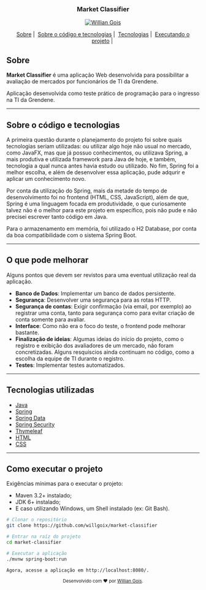 <h3 align="center">Market Classifier</h3>

<p align="center">	
   <a href="https://www.linkedin.com/in/willian-gois/">
      <img alt="Willian Gois" src="https://img.shields.io/badge/-WillianGois-0f4c75?style=flat&logo=Linkedin&logoColor=white" />
   </a>
</p>

<div align="center">
    <a href="#sobre">Sobre</a>&nbsp;|&nbsp;
    <a href="#sobre-o-código-e-tecnologias">Sobre o código e tecnologias</a>&nbsp;|&nbsp;
    <a href="#tecnologias-utilizadas">Tecnologias</a>&nbsp;|&nbsp;
    <a href="#como-executar-o-projeto">Executando o projeto</a>&nbsp;|&nbsp;
</div>

## Sobre
**Market Classifier** é uma aplicação Web desenvolvida para possibilitar a avaliação de mercados por funcionários de TI da Grendene. 

Aplicação desenvolvida como teste prático de programação para o ingresso na TI da Grendene.

---

## Sobre o código e tecnologias
A primeira questão durante o planejamento do projeto foi sobre quais tecnologias seriam utilizadas: ou utilizar algo hoje não usual no mercado, como JavaFX, mas que já possuo conhecimentos, ou utilizava Spring, a mais produtiva e utilizada framework para Java de hoje, e também, tecnologia a qual nunca antes havia estudo ou utilizado. No fim, Spring foi a melhor escolha, e além de desenvolver essa aplicação, pude adqurir e aplicar um conhecimento novo. 

Por conta da utilização do Spring, mais da metade do tempo de desenvolvimento foi no frontend (HTML, CSS, JavaScript), além de que, Spring é uma linguagem focada em produtividade, o que curiosamente talvez não é o melhor para este projeto em específico, pois não pude e não precisei escrever tanto código em Java.

Para o armazenamento em memória, foi utilizado o H2 Database, por conta da boa compatibilidade com o sistema Spring Boot.
 
---

## O que pode melhorar
Alguns pontos que devem ser revistos para uma eventual utilização real da aplicação.
-  **Banco de Dados**: Implementar um banco de dados persistente.
-  **Segurança**: Desenvolver uma segurança para as rotas HTTP.
-  **Segurança de contas**: Exigir confirmação (via email, por exemplo) ao registrar uma conta, tanto para segurança como para evitar criação de conta somente para avaliar.
-  **Interface**: Como não era o foco do teste, o frontend pode melhorar bastante.
-  **Finalização de ideias**: Algumas ideias do início do projeto, como o registro e exibição dos avaliadores de um mercado, não foram concretizadas. Alguns resquíscios ainda continuam no código, como a escolha da equipe de TI durante o registro.
-  **Testes**: Implementar testes automatizados.

---

## Tecnologias utilizadas
-  [Java](https://www.java.com/)
-  [Spring](https://spring.io/projects/spring-boot)
-  [Spring Data](https://spring.io/projects/spring-data)
-  [Spring Security](https://spring.io/projects/spring-security)
-  [Thymeleaf](https://www.thymeleaf.org)
-  [HTML](https://www.w3schools.com/css/)
-  [CSS](https://www.w3schools.com/html/)

---

## Como executar o projeto
Exigências mínimas para o executar o projeto:
-  Maven 3.2+ instalado;
-  JDK 6+ instalado;
-  E caso utilizando Windows, um Shell instalado (ex: Git Bash). 
``` bash
# Clonar o repositório
git clone https://github.com/willgoix/market-classifier

# Entrar na raíz do projeto
cd market-classifier

# Executar a aplicação
./mvnw spring-boot:run

Agora, acesse a aplicação em http://localhost:8080/.
```

<div align="center">
  <sub>Desenvolvido com ❤ por <a href="https://github.com/willgoix">Willian Gois</a>.</sub>
</div>